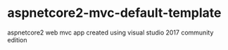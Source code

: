 # aspnetcore2-mvc-default-template
aspnetcore2 web mvc app created using visual studio 2017 community edition 
